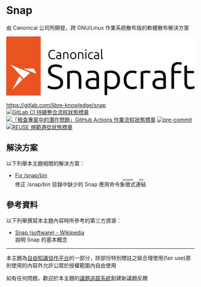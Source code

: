 # Snap

由 Canonical 公司所開發，跨 GNU/Linux 作業系統散布版的軟體散布解決方案

![產品標誌](doc-assets/Snapcraft-Logo-Light@2x.png "產品標誌，於 Canonical Logo Guidelines 規定下使用")

<https://gitlab.com/libre-knowledge/snap>  
[![GitLab CI 持續整合流程狀態標章](https://gitlab.com/libre-knowledge/snap/badges/main/pipeline.svg?ignore_skipped=true "點擊查看 GitLab CI 持續整合流程的運行狀態")](https://gitlab.com/libre-knowledge/snap/-/commits/main) [![「檢查專案中的潛在問題」GitHub Actions 作業流程狀態標章](https://github.com/libre-knowledge/snap/actions/workflows/check-potential-problems.yml/badge.svg "本專案使用 GitHub Actions 自動化檢查專案中的潛在問題")](https://github.com/libre-knowledge/snap/actions/workflows/check-potential-problems.yml) [![pre-commit](https://img.shields.io/badge/pre--commit-enabled-brightgreen?logo=pre-commit&logoColor=white "本專案使用 pre-commit 檢查專案中的潛在問題")](https://github.com/pre-commit/pre-commit) [![REUSE 規範遵從狀態標章](https://api.reuse.software/badge/gitlab.com/libre-knowledge/snap "本專案遵從 REUSE 規範降低軟體授權合規成本")](https://api.reuse.software/info/gitlab.com/libre-knowledge/snap)

## 解決方案

以下列舉本主題相關的解決方案：

* [Fix /snap/bin](https://gitlab.com/brlin/fix-snap-bin)  
  修正 /snap/bin 目錄中缺少的 Snap 應用命令<ruby>象徵式連結<rp>(</rp><rt>symbolic link</rt><rp>)</rp></ruby>

## 參考資料

以下列舉撰寫本主題內容時所參考的第三方資源：

* [Snap (software) - Wikipedia](https://en.wikipedia.org/wiki/Snap_(software))  
  說明 Snap 的基本概念

---

本主題為[自由知識協作平台](https://gitlab.com/libre-knowledge/libre-knowledge)的一部分，除部份特別標註之經合理使用(fair use)原則使用的內容外允許公眾於授權範圍內自由使用

如有任何問題，歡迎於本主題的[議題追蹤系統](https://gitlab.com/libre-knowledge/snap/-/issues)創建新議題反饋
